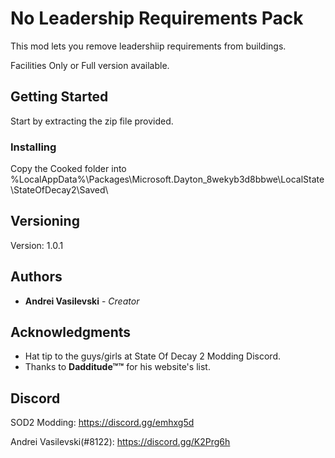 # No Leadership Requirements Pack

This mod lets you remove leadershiip requirements from buildings. 

Facilities Only or Full version available.

## Getting Started

Start by extracting the zip file provided.

### Installing

Copy the Cooked folder into %LocalAppData%\Packages\Microsoft.Dayton_8wekyb3d8bbwe\LocalState\StateOfDecay2\Saved\

## Versioning

Version: 1.0.1 

## Authors

* **Andrei Vasilevski** - *Creator*

## Acknowledgments

* Hat tip to the guys/girls at State Of Decay 2 Modding Discord.
* Thanks to **Dadditude™™**  for his website's list.

## Discord

SOD2 Modding: https://discord.gg/emhxg5d

Andrei Vasilevski(#8122): https://discord.gg/K2Prg6h
